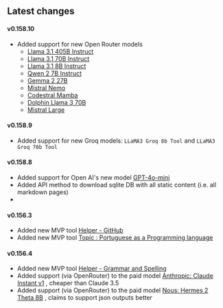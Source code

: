 ## Latest changes

#### v0.158.10
 - Added support for new Open Router models 
    - [Llama 3.1 405B Instruct](https://openrouter.ai/models/meta-llama/llama-3.1-405b-instruct)
    - [Llama 3.1 70B Instruct](https://openrouter.ai/models/meta-llama/llama-3.1-70b-instruct)
    - [Llama 3.1 8B Instruct](https://openrouter.ai/models/meta-llama/llama-3.1-8b-instruct)
    - [Qwen 2 7B Instruct](https://openrouter.ai/models/qwen/qwen-2-7b-instruct)
    - [Gemma 2 27B](https://openrouter.ai/models/google/gemma-2-27b-it)
    - [Mistral Nemo](https://openrouter.ai/models/mistralai/mistral-nemo)
    - [Codestral Mamba](https://openrouter.ai/models/mistralai/codestral-mamba)
    - [Dolphin Llama 3 70B](https://openrouter.ai/models/cognitivecomputations/dolphin-llama-3-70b)
    - [Mistral Large](https://openrouter.ai/models/mistralai/mistral-large)

#### v0.158.9
 - Added support for new Groq models: `LLaMA3 Groq 8b Tool` and `LLaMA3 Groq 70b Tool`
 
#### v0.158.8
 - Added support for Open AI's new model [GPT-4o-mini](https://www.linkedin.com/feed/update/urn:li:activity:7219804219246051328)
 - Added API method to download sqlite DB with all static content (i.e. all markdown pages)
 - 
#### v0.156.3
 - Added new MVP tool [Helper - GitHub](docs/personas/github-helper)
 - Added new MVP tool [Topic : Portuguese as a Programming language](docs/personas/portuguese-journalist)

#### v0.156.4
 - Added new MVP tool [Helper - Grammar and Spelling](docs/personas/spelling-grammar-helper)
 - Added support (via OpenRouter) to the paid model [Anthropic: Claude Instant v1](https://openrouter.ai/models/anthropic/claude-instant-1:beta) , 
   cheaper than Claude 3.5
 - Added support (via OpenRouter) to the paid model [Nous: Hermes 2 Theta 8B](https://openrouter.ai/models/nousresearch/hermes-2-theta-llama-3-8b) , 
   claims to support json outputs better